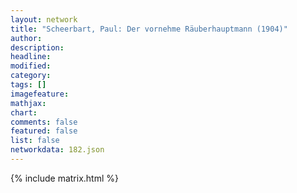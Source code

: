 ```yaml
---
layout: network
title: "Scheerbart, Paul: Der vornehme Räuberhauptmann (1904)"
author:
description:
headline:
modified:
category:
tags: []
imagefeature: 
mathjax: 
chart: 
comments: false
featured: false
list: false
networkdata: 182.json
---
```

{% include matrix.html %}
